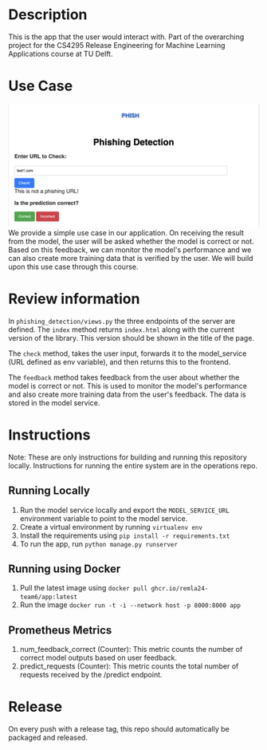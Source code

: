# Description
This is the app that the user would interact with. Part of the overarching project for the CS4295 Release Engineering for Machine Learning Applications course at TU Delft.

# Use Case
![Use Case](/phishing_detection/static/use_case.png)
We provide a simple use case in our application. On receiving the result from the model, the user will be asked whether the model is correct or not. Based on this feedback, we can monitor the model's performance and we can also create more training data that is verified by the user. We will build upon this use case through this course. 

# Review information
In `phishing_detection/views.py` the three endpoints of the server are defined. The `index` method returns `index.html` along with the current version of the library. This version should be shown in the title of the page.

The `check` method, takes the user input, forwards it to the model_service (URL defined as env variable), and then returns this to the frontend.

The `feedback` method takes feedback from the user about whether the model is correct or not. This is used to monitor the model's performance and also create more training data from the user's feedback. The data is stored in the model service.

# Instructions
Note: These are only instructions for building and running this repository locally. Instructions for running the entire system are in the operations repo.

## Running Locally
1. Run the model service locally and export the `MODEL_SERVICE_URL` environment variable to point to the model service.
2. Create a virtual environment by running `virtualenv env`
3. Install the requirements using `pip install -r requirements.txt`
4. To run the app, run `python manage.py runserver`

## Running using Docker
1. Pull the latest image using `docker pull ghcr.io/remla24-team6/app:latest`
2. Run the image `docker run -t -i --network host -p 8000:8000 app`

## Prometheus Metrics
1. num_feedback_correct (Counter): This metric counts the number of correct model outputs based on user feedback.
2. predict_requests (Counter): This metric counts the total number of requests received by the /predict endpoint.

# Release
On every push with a release tag, this repo should automatically be packaged and released.
